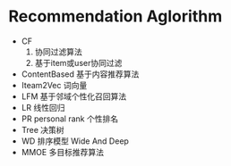 #  Recommendation  Aglorithm
  
- CF      
     1)   协同过滤算法   
     2)   基于item或user协同过滤
- ContentBased  基于内容推荐算法
- Iteam2Vec     词向量
- LFM      基于邻域个性化召回算法
- LR            线性回归
- PR personal rank  个性排名
- Tree  决策树
- WD    排序模型    Wide And Deep
- MMOE  多目标推荐算法
